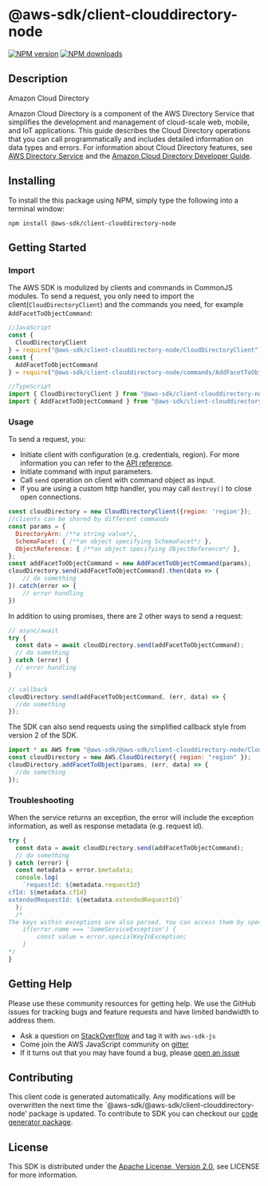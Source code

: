 # @aws-sdk/client-clouddirectory-node

[![NPM version](https://img.shields.io/npm/v/@aws-sdk/client-clouddirectory-node/preview.svg)](https://www.npmjs.com/package/@aws-sdk/client-clouddirectory-node)
[![NPM downloads](https://img.shields.io/npm/dm/@aws-sdk/client-clouddirectory-node.svg)](https://www.npmjs.com/package/@aws-sdk/client-clouddirectory-node)

## Description

<fullname>Amazon Cloud Directory</fullname> <p>Amazon Cloud Directory is a component of the AWS Directory Service that simplifies the development and management of cloud-scale web, mobile, and IoT applications. This guide describes the Cloud Directory operations that you can call programmatically and includes detailed information on data types and errors. For information about Cloud Directory features, see <a href="https://aws.amazon.com/directoryservice/">AWS Directory Service</a> and the <a href="https://docs.aws.amazon.com/clouddirectory/latest/developerguide/what_is_cloud_directory.html">Amazon Cloud Directory Developer Guide</a>.</p>

## Installing

To install the this package using NPM, simply type the following into a terminal window:

```
npm install @aws-sdk/client-clouddirectory-node
```

## Getting Started

### Import

The AWS SDK is modulized by clients and commands in CommonJS modules. To send a request, you only need to import the client(`CloudDirectoryClient`) and the commands you need, for example `AddFacetToObjectCommand`:

```javascript
//JavaScript
const {
  CloudDirectoryClient
} = require("@aws-sdk/client-clouddirectory-node/CloudDirectoryClient");
const {
  AddFacetToObjectCommand
} = require("@aws-sdk/client-clouddirectory-node/commands/AddFacetToObjectCommand");
```

```javascript
//TypeScript
import { CloudDirectoryClient } from "@aws-sdk/client-clouddirectory-node/CloudDirectoryClient";
import { AddFacetToObjectCommand } from "@aws-sdk/client-clouddirectory-node/commands/AddFacetToObjectCommand";
```

### Usage

To send a request, you:

- Initiate client with configuration (e.g. credentials, region). For more information you can refer to the [API reference][].
- Initiate command with input parameters.
- Call `send` operation on client with command object as input.
- If you are using a custom http handler, you may call `destroy()` to close open connections.

```javascript
const cloudDirectory = new CloudDirectoryClient({region: 'region'});
//clients can be shared by different commands
const params = {
  DirectoryArn: /**a string value*/,
  SchemaFacet: { /**an object specifying SchemaFacet*/ },
  ObjectReference: { /**an object specifying ObjectReference*/ },
};
const addFacetToObjectCommand = new AddFacetToObjectCommand(params);
cloudDirectory.send(addFacetToObjectCommand).then(data => {
    // do something
}).catch(error => {
    // error handling
})
```

In addition to using promises, there are 2 other ways to send a request:

```javascript
// async/await
try {
  const data = await cloudDirectory.send(addFacetToObjectCommand);
  // do something
} catch (error) {
  // error handling
}
```

```javascript
// callback
cloudDirectory.send(addFacetToObjectCommand, (err, data) => {
  //do something
});
```

The SDK can also send requests using the simplified callback style from version 2 of the SDK.

```javascript
import * as AWS from "@aws-sdk/@aws-sdk/client-clouddirectory-node/CloudDirectory";
const cloudDirectory = new AWS.CloudDirectory({ region: "region" });
cloudDirectory.addFacetToObject(params, (err, data) => {
  //do something
});
```

### Troubleshooting

When the service returns an exception, the error will include the exception information, as well as response metadata (e.g. request id).

```javascript
try {
  const data = await cloudDirectory.send(addFacetToObjectCommand);
  // do something
} catch (error) {
  const metadata = error.$metadata;
  console.log(
    `requestId: ${metadata.requestId}
cfId: ${metadata.cfId}
extendedRequestId: ${metadata.extendedRequestId}`
  );
  /*
The keys within exceptions are also parsed. You can access them by specifying exception names:
    if(error.name === 'SomeServiceException') {
        const value = error.specialKeyInException;
    }
*/
}
```

## Getting Help

Please use these community resources for getting help. We use the GitHub issues for tracking bugs and feature requests and have limited bandwidth to address them.

- Ask a question on [StackOverflow](https://stackoverflow.com/questions/tagged/aws-sdk-js) and tag it with `aws-sdk-js`
- Come join the AWS JavaScript community on [gitter](https://gitter.im/aws/aws-sdk-js-v3)
- If it turns out that you may have found a bug, please [open an issue](https://github.com/aws/aws-sdk-js-v3/issues)

## Contributing

This client code is generated automatically. Any modifications will be overwritten the next time the `@aws-sdk/@aws-sdk/client-clouddirectory-node' package is updated. To contribute to SDK you can checkout our [code generator package][].

## License

This SDK is distributed under the
[Apache License, Version 2.0](http://www.apache.org/licenses/LICENSE-2.0),
see LICENSE for more information.

[code generator package]: https://github.com/aws/aws-sdk-js-v3/tree/master/packages/service-types-generator
[api reference]: https://docs.aws.amazon.com/AWSJavaScriptSDK/latest/
